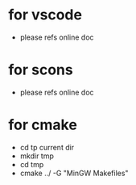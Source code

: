# for vscode
+ please refs online doc
# for scons
+ please refs online doc
# for cmake
+ cd tp current dir
+ mkdir tmp
+ cd tmp
+ cmake ../ -G "MinGW Makefiles"